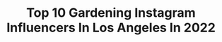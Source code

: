 ---
title: Top 10 Gardening Instagram Influencers In Los Angeles In 2022
description: >-
  Find top gardening Instagram influencers in Los Angeles in 2022. Most popular hashtags: #gardening #losangeles #garden #quarantine.
platform: Instagram
hits: 25
text_top: See the top-rated Instagram profiles on inBeat.
text_bottom: Our platform holds 25 Instagram influencers like this in Los Angeles, United States for you to connect with.
profiles:
  - username: "drdonyoo"
    fullname: >-
      Donald B. Yoo, MD, FACS
    bio: >-
      Beverly Hills, CA | Facial Plastic Surgeon #prettytoprettier #drdonyoo donyoomd.com @asianrhinoplasty (310)772-0766 | info@donyoomd.com
    location: "United States"
    followers: 31132
    engagement: 432
    commentsToLikes: 0.014693
    id: ck0vyfu9h3rwl0i19tytkl30h
    verified: false
    hashtags: "#nostrilreduction, #teamyocho, #prettytoprettier, #drdonyoo"
  - username: "pangeaexpress"
    fullname: >-
      Eric Arneson
    bio: >-
      #ART #BOTANY #DESIGN - S A N T A B A R B A R A - arneson@topophyla.com @topophyla
    location: "United States"
    followers: 73471
    engagement: 266
    commentsToLikes: 0.012373
    id: ck600ov0idzlk0i14thughlm4
    verified: false
    hashtags: "#archisketcher, #prsesentation, #architecturelovers, #arquitectura"
  - username: "cactusnopal"
    fullname: >-
      𝗖𝗮𝗰𝘁𝘂𝘀 🌵 [plants nature earth]
    bio: >-
      🌍We love 𝐩𝐥𝐚𝐧𝐭𝐬!🌿🌵 Use #cactusnopal 📸 Sharing DIYs & cool videos!📲 FOLLOW US for more!👇
    location: "United States"
    followers: 54781
    engagement: 94
    commentsToLikes: 0.021519
    id: ck13b6t2atymz0i19zltlt3ag
    verified: false
    hashtags: "#myplantaesthetic, #cactusnopal, #inspirationalquotes, #keytosuccess"
  - username: "cerowastecindy"
    fullname: >-
      Cindy Villaseñor
    bio: >-
      🌿Enrich LA Garden Ranger (Teacher) ♻️ Low Waste lifestyle 🌱Plant-Based Cooking 🍓Gardening + Plant Mama 🌵Camping Adventures 📍Los Angeles, CA
    location: "United States"
    followers: 6614
    engagement: 808
    commentsToLikes: 0.040433
    id: ck8t84kboj2op0j78ofmivfvk
    verified: false
    hashtags: "#secondhand, #lowwaste, #zerowaste, #internationalcompostawarenessweek"
  - username: "swenyly"
    fullname: >-
      Tomas
    bio: >-
      Trying to live my best🌱 -patisseur 🍰
    location: "United States"
    followers: 8988
    engagement: 591
    commentsToLikes: 0.033405
    id: ckap5zblcdsux0i78m02emwkl
    verified: false
    hashtags: "#selfie, #smile, #gaytravel, #instaman"
  - username: "one_day_girl"
    fullname: >-
      Hello, I’m Parisa 💅🏻
    bio: >-
      These are some of the days I live in ☕️⁣⁣ Where can we live but pretty days? 🌻 ⁣ Cat & plant mom 🐈 🌵⁣⁣ Los Angeles 🖤
    location: "United States"
    followers: 3488
    engagement: 1626
    commentsToLikes: 0.217203
    id: ck6ub13te6uxu0j71b1bd5rxz
    verified: false
    hashtags: "#bouquetoftheday, #flowerphotography, #homesweethome, #theprettycities"
  - username: "thesaffronstories"
    fullname: >-
      Tina Paymaster | Food Photo
    bio: >-
      🔅Photographer/Stylist 🔅Plant Based Recipe Developer 🔅Los Angeles 🔅 tina.paymaster@gmail.com
    location: "United States"
    followers: 2889
    engagement: 1151
    commentsToLikes: 0.265442
    id: ck55phuxvalav0i11dgirorts
    verified: false
    hashtags: "#woodville, #sourdough, #sourdoughrecipes, #foodfluffer"
  - username: "bartdanzig"
    fullname: >-
      Bart Danzig
    bio: >-
      I’m a little dog with a big personality 🐻 Therapy dog w/ @ucla_pac 🐶 Brussels Griffon/Petit Brabançon 📍Mar Vista (Los Angeles)
    location: "United States"
    followers: 92729
    engagement: 332
    commentsToLikes: 0.029405
    id: ck0w2c8a8nmow0i19tk0r35hb
    verified: false
    hashtags: "#losangeles, #cute, #birthday, #halloween"
  - username: "babyalessandra3"
    fullname: >-
      A L E S S A N D R A💕 Age 6
    bio: >-
      📍Los Angeles, CA 📸Brand Models & Talent 🌈Tiktok: babyalessandra3 👯 I ❤️ Dance & Gymnastics 💁🏻‍♀️@VirginiaRenee/Co-Owner @trendyigkids
    location: "United States"
    followers: 53208
    engagement: 97
    commentsToLikes: 0.117643
    id: ck6uie6usekbz0j71tyn4c9p3
    verified: false
    hashtags: "#l4l, #momblogger, #shoegame, #fun"
  - username: "justintinucci"
    fullname: >-
      Justin Tinucci
    bio: >-
      🎬Actor | 🎼🎹🎛 Composer - Producer Business inquiries: justin@justintinucci.com Verified Twitter acct: @justintinucci
    location: "United States"
    followers: 55519
    engagement: 115
    commentsToLikes: 0.052192
    id: ckf5r7f9gbofy0j23nt3zur81
    verified: true
    hashtags: "#la, #westcoast, #justintinucci, #composer"
---